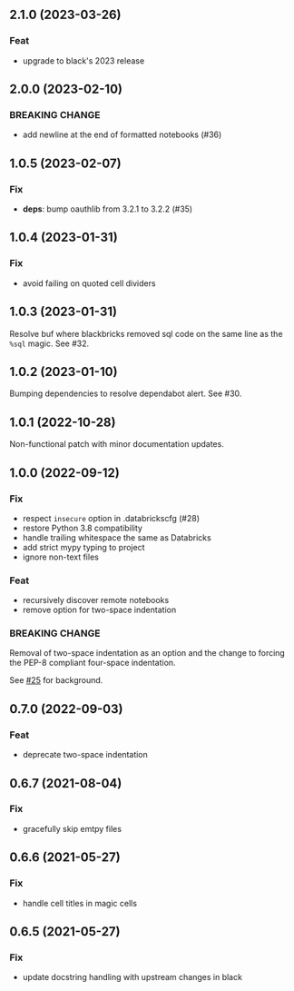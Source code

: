 ## 2.1.0 (2023-03-26)

### Feat

- upgrade to black's 2023 release

## 2.0.0 (2023-02-10)

### BREAKING CHANGE

- add newline at the end of formatted notebooks (#36)

## 1.0.5 (2023-02-07)

### Fix

- **deps**: bump oauthlib from 3.2.1 to 3.2.2 (#35)

## 1.0.4 (2023-01-31)

### Fix

- avoid failing on quoted cell dividers

## 1.0.3 (2023-01-31)

Resolve buf where blackbricks removed sql code on the same line as the `%sql` magic. See #32.

## 1.0.2 (2023-01-10)

Bumping dependencies to resolve dependabot alert. See #30.

## 1.0.1 (2022-10-28)

Non-functional patch with minor documentation updates.

## 1.0.0 (2022-09-12)

### Fix

- respect `insecure` option in .databrickscfg (#28)
- restore Python 3.8 compatibility
- handle trailing whitespace the same as Databricks
- add strict mypy typing to project
- ignore non-text files

### Feat

- recursively discover remote notebooks
- remove option for two-space indentation

### BREAKING CHANGE

Removal of two-space indentation as an option and the change to forcing the PEP-8 compliant four-space indentation.

See [#25](https://github.com/inspera/blackbricks/pull/25) for background.

## 0.7.0 (2022-09-03)

### Feat

- deprecate two-space indentation

## 0.6.7 (2021-08-04)

### Fix

- gracefully skip emtpy files

## 0.6.6 (2021-05-27)

### Fix

- handle cell titles in magic cells

## 0.6.5 (2021-05-27)

### Fix

- update docstring handling with upstream changes in black

